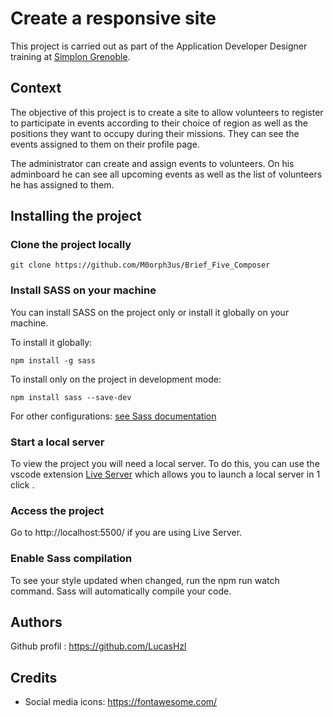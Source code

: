 # Create a responsive site

This project is carried out as part of the Application Developer Designer training at [Simplon Grenoble](https://simplon.co/).

## Context

The objective of this project is to create a site to allow volunteers to register to participate in events according to their choice of region as well as the positions they want to occupy during their missions.
They can see the events assigned to them on their profile page.

The administrator can create and assign events to volunteers.
On his adminboard he can see all upcoming events as well as the list of volunteers he has assigned to them.

## Installing the project

### Clone the project locally

```
git clone https://github.com/M0orph3us/Brief_Five_Composer

```

### Install SASS on your machine

You can install SASS on the project only or install it globally on your machine.

To install it globally:

```
npm install -g sass

```

To install only on the project in development mode:

```
npm install sass --save-dev

```

For other configurations: [see Sass documentation](https://sass-lang.com/install/)

### Start a local server

To view the project you will need a local server. To do this, you can use the vscode extension [Live Server](https://marketplace.visualstudio.com/items?itemName=ritwickdey.LiveServer&ssr=false#review-details) which allows you to launch a local server in 1 click .

### Access the project

Go to http://localhost:5500/ if you are using Live Server.

### Enable Sass compilation

To see your style updated when changed, run the npm run watch command. Sass will automatically compile your code.

## Authors

Github profil : https://github.com/LucasHzl

## Credits

- Social media icons: https://fontawesome.com/
